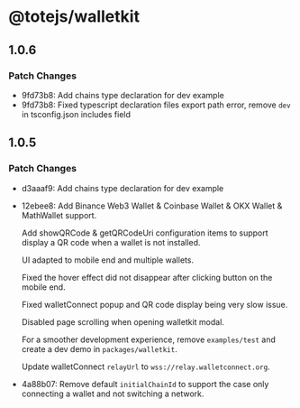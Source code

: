 # @totejs/walletkit

## 1.0.6

### Patch Changes

- 9fd73b8: Add chains type declaration for dev example
- 9fd73b8: Fixed typescript declaration files export path error, remove `dev` in tsconfig.json
  includes field

## 1.0.5

### Patch Changes

- d3aaaf9: Add chains type declaration for dev example
- 12ebee8: Add Binance Web3 Wallet & Coinbase Wallet & OKX Wallet & MathWallet support.

  Add showQRCode & getQRCodeUri configuration items to support display a QR code when a wallet is
  not installed.

  UI adapted to mobile end and multiple wallets.

  Fixed the hover effect did not disappear after clicking button on the mobile end.

  Fixed walletConnect popup and QR code display being very slow issue.

  Disabled page scrolling when opening walletkit modal.

  For a smoother development experience, remove `examples/test` and create a dev demo in
  `packages/walletkit`.

  Update walletConnect `relayUrl` to `wss://relay.walletconnect.org`.

- 4a88b07: Remove default `initialChainId` to support the case only connecting a wallet and not
  switching a network.
